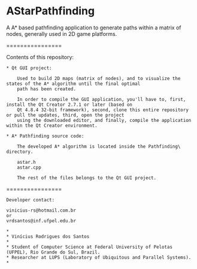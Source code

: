 AStarPathfinding
================

A A* based pathfinding application to generate paths within a matrix of nodes, generally used in 2D game platforms.

================

Contents of this repository:

	* Qt GUI project:
	
		Used to build 2D maps (matrix of nodes), and to visualize the states of the A* algorithm until the final optimal 
		path has been created.
		
		In order to compile the GUI application, you'll have to, first, install the Qt Creator 2.7.1 or later (based on 
		Qt 4.8.4 32-bit framework), second, clone this entire repository or pull the updates, third, open the project 
		using the downloaded editor, and finally, compile the application within the Qt Creator environment.
		
	* A* Pathfinding source code:
	
		The developed A* algorithm is located inside the Pathfinding\ directory.
		
		astar.h
		astar.cpp
		
		The rest of the files belongs to the Qt GUI project.
		
================

	Developer contact:
	
	vinicius-rs@hotmail.com.br
	or
	vrdsantos@inf.ufpel.edu.br
	
	*
	* Vinícius Rodrigues dos Santos
	*
	* Student of Computer Science at Federal University of Pelotas (UFPEL), Rio Grande do Sul, Brazil.
	* Researcher at LUPS (Laboratory of Ubiquitous and Parallel Systems).
	*
